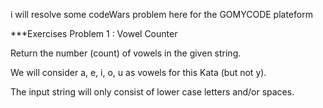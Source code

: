 i will resolve some codeWars problem here for the GOMYCODE plateform

***Exercises 
Problem 1 : Vowel Counter

Return the number (count) of vowels in the given string.

We will consider a, e, i, o, u as vowels for this Kata (but not y).

The input string will only consist of lower case letters and/or spaces.